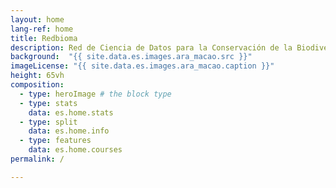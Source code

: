 ```yaml
---
layout: home
lang-ref: home
title: Redbioma
description: Red de Ciencia de Datos para la Conservación de la Biodiversidad Mesoamericana 
background:  "{{ site.data.es.images.ara_macao.src }}"
imageLicense: "{{ site.data.es.images.ara_macao.caption }}"
height: 65vh
composition:
  - type: heroImage # the block type
  - type: stats
    data: es.home.stats
  - type: split
    data: es.home.info
  - type: features
    data: es.home.courses
permalink: /

---
```


